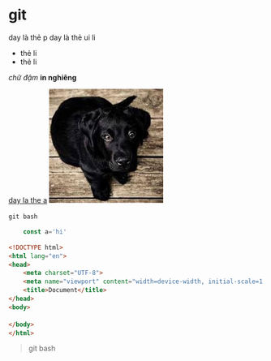 # git
day là thẻ p
day là thẻ ui li
- thẻ li
- thẻ li

*chữ đậm*
**in nghiêng**

[day la the a](google.com)
![day la con cun](./download.jpg)

`git bash`

```js
    const a='hi'
```

```html
<!DOCTYPE html>
<html lang="en">
<head>
    <meta charset="UTF-8">
    <meta name="viewport" content="width=device-width, initial-scale=1.0">
    <title>Document</title>
</head>
<body>
    
</body>
</html>
```

>git bash